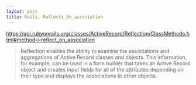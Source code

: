 ```yaml
---
layout: post
title: Rails, Reflects_On_association
---
```


https://api.rubyonrails.org/classes/ActiveRecord/Reflection/ClassMethods.html#method-i-reflect_on_association

> Reflection enables the ability to examine the associations and aggregations of Active Record classes and objects. This information, for example, can be used in a form builder that takes an Active Record object and creates input fields for all of the attributes depending on their type and displays the associations to other objects.

